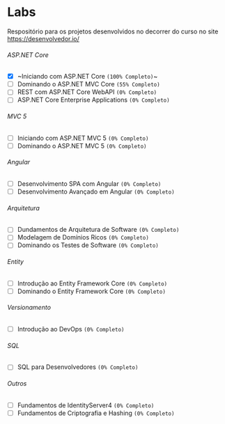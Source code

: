 # Labs
 Respositório para os projetos desenvolvidos no decorrer do curso no site https://desenvolvedor.io/

###### ASP.NET Core
- [x] ~Iniciando com ASP.NET Core `(100% Completo)`~
- [ ] Dominando o ASP.NET MVC Core `(55% Completo)`
- [ ] REST com ASP.NET Core WebAPI `(0% Completo)`
- [ ] ASP.NET Core Enterprise Applications `(0% Completo)`

###### MVC 5
- [ ] Iniciando com ASP.NET MVC 5 `(0% Completo)`
- [ ] Dominando o ASP.NET MVC 5 `(0% Completo)`

###### Angular
- [ ] Desenvolvimento SPA com Angular `(0% Completo)`
- [ ] Desenvolvimento Avançado em Angular `(0% Completo)`

###### Arquitetura
- [ ] Dundamentos de Arquitetura de Software `(0% Completo)`
- [ ] Modelagem de Domínios Ricos `(0% Completo)`
- [ ] Dominando os Testes de Software `(0% Completo)`

###### Entity
- [ ] Introdução ao Entity Framework Core `(0% Completo)`
- [ ] Dominando o Entity Framework Core `(0% Completo)`

###### Versionamento
- [ ] Introdução ao DevOps `(0% Completo)`

###### SQL
- [ ] SQL para Desenvolvedores `(0% Completo)`

###### Outros
- [ ] Fundamentos de IdentityServer4 `(0% Completo)`
- [ ] Fundamentos de Criptografia e Hashing `(0% Completo)`
